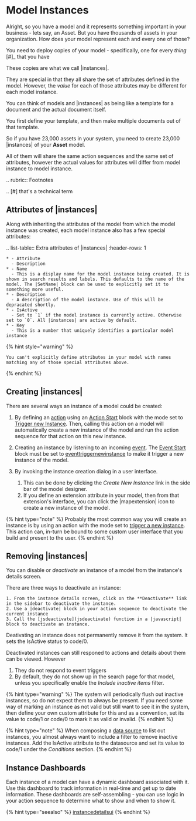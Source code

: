 

# Model Instances
Alright, so you have a model and it represents something important in your business - lets say, an Asset.
But you have thousands of assets in your organization. How does your model represent each and every one of those?

You need to deploy copies of your model - specifically, one for every *thing* [#]_ that you have


These copies are what we call |instances|.

They are special in that they all share the set of attributes defined in the model. However, the *value* for each of those attributes may be different for each model instance.

You can think of models and |instances| as being like a template for a document and the actual document itself.

You first define your template, and then make multiple documents out of that template.

So if you have 23,000 assets in your system, you need to create 23,000 |instances| of your **Asset** model.

All of them will share the same action sequences and the same set of attributes, however the actual values for attributes will differ from model instance to model instance.

.. rubric:: Footnotes

.. [#] that's a technical term

<a name='instanceattrs'></a>

## Attributes of |instances|
Along with inheriting the attributes of the model from which the model instance was created, each model instance also has a few special attributes:

.. list-table:: Extra attributes of |instances|
    :header-rows: 1

    * - Attribute
      - Description
    * - Name
      - This is a display name for the model instance being created. It is shown in search results and labels. This defaults to the name of the model. The |SetName| block can be used to explicitly set it to something more useful.
    * - Description
      - A description of the model instance. Use of this will be depracated shortly.
    * - IsActive
      - Set to `1` if the model instance is currently active. Otherwise set to `0`. All |instances| are active by default.
    * - Key
      - This is a number that uniquely identifies a particular model instance

{% hint style="warning" %}

    You can't explicitly define attributes in your model with names matching any of those special attributes above.

{% endhint %}

## Creating |instances|
There are several ways an instance of a model could be created:

1. By defining an [action](actions) using an [Action Start](actionstart-ref) block with the mode set to [Trigger new Instance](actiontriggernewinstance). Then, calling this action on a model will automatically create a new instance of the model and run the action sequence for that action on this new instance.

2. Creating an instance by listening to an incoming [event](eventhandling). The [Event Start](eventstart-ref) block must be set to [eventtriggernewinstance](eventtriggernewinstance) to make it trigger a new instance of the model.

3. By invoking the instance creation dialog in a user interface.

    1. This can be done by clicking the *Create New Instance* link in the side bar of the model designer.
    2. If you define an extension attribute in your model, then from that extension's interface, you can click the |mapextension| icon to create a new instance of the model.

{% hint type="note" %}
    Probably the most common way you will create an instance is by using an action with the mode set to [trigger a new instance](actiontriggernewinstance). This action can, in-turn be bound to some custom user interface that you build and present to the user. {% endhint %}

<a name='deactivateinstance'></a>

## Removing |instances|
You can disable or *deactivate* an instance of a model from the instance's details screen.

There are three ways to deactivate an instance:

    1. From the instance details screen, click on the **Deactivate** link in the sidebar to deactivate the instance.
    2. Use a |deactivate| block in your action sequence to deactivate the current instance
    3. Call the [jsdeactivate](jsdeactivate) function in a |javascript| block to deactivate an instance.

Deativating an instance does not permanently remove it from the system. It sets the IsActive status to code/0.

Deactivated instances can still responed to actions and details about them can be viewed.
However

1. They do not respond to event triggers
2. By default, they do not show up in the search page for that model, unless you specifically enable the *Include inactive items* filter.

{% hint type="warning" %}
    The system will periodically flush out inactive instances, so do not expect them to always be present. If you need some way of marking an instance as not valid but still want to see it in the system, then define your own custom attribute for this and as a convention, set its value to code/1 or code/0 to mark it as valid or invalid. {% endhint %}

{% hint type="note" %}
    When composing a [data source](datasources) to list out instances, you almost always want to include a filter to remove inactive instances. Add the IsActive attribute to the datasource and set its value to code/1 under the *Conditions* section. {% endhint %}

## Instance Dashboards
Each instance of a model can have a dynamic dashboard associated with it.
Use this dashboard to track information in real-time and get up to date information. These dashboards are self-assembling - you can use logic in your action sequence to determine what to show and when to show it.

{% hint type="seealso" %}
    [instancedetailsui](instancedetailsui) {% endhint %}